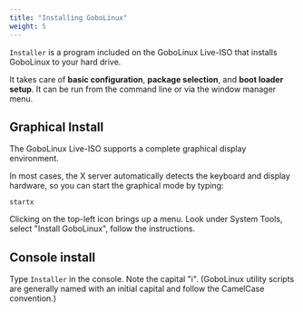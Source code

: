 ```yaml
---
title: "Installing GoboLinux"
weight: 5
---
```


`Installer` is a program included on the GoboLinux
Live-ISO that installs GoboLinux to your hard drive.

It takes care of **basic configuration**, **package selection**, and
**boot loader setup**.  It can be run from the command line or via
the window manager menu. 

## Graphical Install

The GoboLinux Live-ISO supports a complete graphical
display environment.

In most cases, the X server automatically detects the
keyboard and display hardware, so you can start the
graphical mode by typing:

    startx

Clicking on the top-left icon brings up a menu. Look under
System Tools, select "Install GoboLinux", 
follow the instructions.

## Console install

Type `Installer` in the console. Note the capital "i".
(GoboLinux utility scripts are generally named with an
initial capital and follow the CamelCase convention.)


